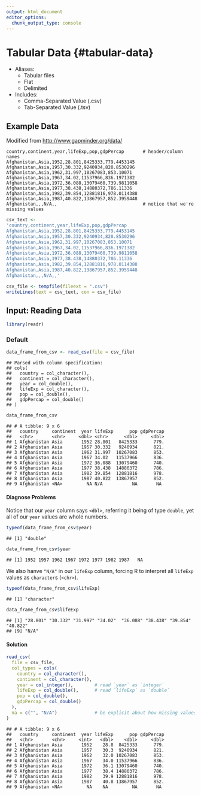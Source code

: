 ```yaml
---
output: html_document
editor_options: 
  chunk_output_type: console
---
```


# Tabular Data {#tabular-data}

- Aliases: 
  + Tabular files
  + Flat
  + Delimited
- Includes:
  + Comma-Separated Value (.csv)
  + Tab-Separated Value (.tsv)

## Example Data

Modified from http://www.gapminder.org/data/

```
country,continent,year,lifeExp,pop,gdpPercap       # header/column names
Afghanistan,Asia,1952,28.801,8425333,779.4453145
Afghanistan,Asia,1957,30.332,9240934,820.8530296
Afghanistan,Asia,1962,31.997,10267083,853.10071
Afghanistan,Asia,1967,34.02,11537966,836.1971382
Afghanistan,Asia,1972,36.088,13079460,739.9811058
Afghanistan,Asia,1977,38.438,14880372,786.11336
Afghanistan,Asia,1982,39.854,12881816,978.0114388
Afghanistan,Asia,1987,40.822,13867957,852.3959448
Afghanistan,,,N/A,,                                # notice that we're missing values
```


```r
csv_text <- 
'country,continent,year,lifeExp,pop,gdpPercap
Afghanistan,Asia,1952,28.801,8425333,779.4453145
Afghanistan,Asia,1957,30.332,9240934,820.8530296
Afghanistan,Asia,1962,31.997,10267083,853.10071
Afghanistan,Asia,1967,34.02,11537966,836.1971382
Afghanistan,Asia,1972,36.088,13079460,739.9811058
Afghanistan,Asia,1977,38.438,14880372,786.11336
Afghanistan,Asia,1982,39.854,12881816,978.0114388
Afghanistan,Asia,1987,40.822,13867957,852.3959448
Afghanistan,,,N/A,,'

csv_file <- tempfile(fileext = ".csv")
writeLines(text = csv_text, con = csv_file)
```


## Input: Reading Data


```r
library(readr)
```


### Default


```r
data_frame_from_csv <- read_csv(file = csv_file)
```

```
## Parsed with column specification:
## cols(
##   country = col_character(),
##   continent = col_character(),
##   year = col_double(),
##   lifeExp = col_character(),
##   pop = col_double(),
##   gdpPercap = col_double()
## )
```

```r
data_frame_from_csv
```

```
## # A tibble: 9 x 6
##   country     continent  year lifeExp      pop gdpPercap
##   <chr>       <chr>     <dbl> <chr>      <dbl>     <dbl>
## 1 Afghanistan Asia       1952 28.801   8425333      779.
## 2 Afghanistan Asia       1957 30.332   9240934      821.
## 3 Afghanistan Asia       1962 31.997  10267083      853.
## 4 Afghanistan Asia       1967 34.02   11537966      836.
## 5 Afghanistan Asia       1972 36.088  13079460      740.
## 6 Afghanistan Asia       1977 38.438  14880372      786.
## 7 Afghanistan Asia       1982 39.854  12881816      978.
## 8 Afghanistan Asia       1987 40.822  13867957      852.
## 9 Afghanistan <NA>         NA N/A           NA       NA
```

#### Diagnose Problems

Notice that our `year` column says `<dbl>`, referring it being of type `double`, yet all of our `year` values are whole numbers.


```r
typeof(data_frame_from_csv$year)
```

```
## [1] "double"
```

```r
data_frame_from_csv$year
```

```
## [1] 1952 1957 1962 1967 1972 1977 1982 1987   NA
```

We also hanve `"N/A"` in our `lifeExp` column, forcing R to interpret all `lifeExp` values as `character`s (`<chr>`).


```r
typeof(data_frame_from_csv$lifeExp)
```

```
## [1] "character"
```

```r
data_frame_from_csv$lifeExp
```

```
## [1] "28.801" "30.332" "31.997" "34.02"  "36.088" "38.438" "39.854" "40.822"
## [9] "N/A"
```

#### Solution


```r
read_csv(
  file = csv_file,
  col_types = cols(
    country = col_character(),
    continent = col_character(),
    year = col_integer(),        # read `year` as `integer`
    lifeExp = col_double(),      # read `lifeExp` as `double`
    pop = col_double(),
    gdpPercap = col_double()
  ),
  na = c("", "N/A")              # be explicit about how missing values may be represented
)
```

```
## # A tibble: 9 x 6
##   country     continent  year lifeExp      pop gdpPercap
##   <chr>       <chr>     <int>   <dbl>    <dbl>     <dbl>
## 1 Afghanistan Asia       1952    28.8  8425333      779.
## 2 Afghanistan Asia       1957    30.3  9240934      821.
## 3 Afghanistan Asia       1962    32.0 10267083      853.
## 4 Afghanistan Asia       1967    34.0 11537966      836.
## 5 Afghanistan Asia       1972    36.1 13079460      740.
## 6 Afghanistan Asia       1977    38.4 14880372      786.
## 7 Afghanistan Asia       1982    39.9 12881816      978.
## 8 Afghanistan Asia       1987    40.8 13867957      852.
## 9 Afghanistan <NA>         NA    NA         NA       NA
```


